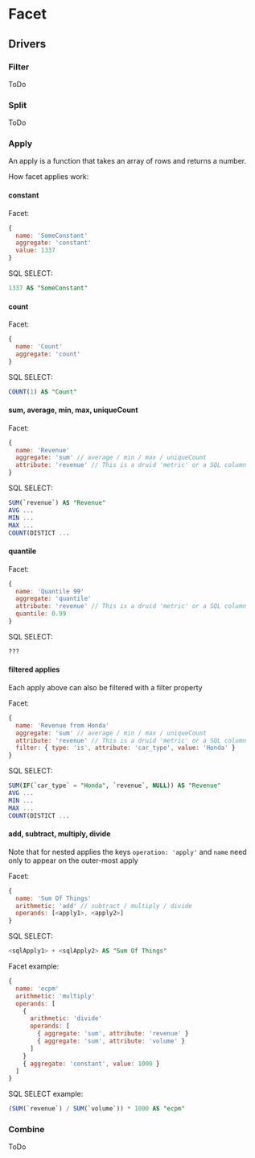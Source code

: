 # Facet

## Drivers

### Filter
ToDo

### Split
ToDo

### Apply
An apply is a function that takes an array of rows and returns a number.

How facet applies work:

#### constant
Facet:

```javascript
{
  name: 'SomeConstant'
  aggregate: 'constant'
  value: 1337
}
```

SQL SELECT:

```sql
1337 AS "SomeConstant"
```

#### count

Facet:
```javascript
{
  name: 'Count'
  aggregate: 'count'
}
```

SQL SELECT:
```sql
COUNT(1) AS "Count"
```

#### sum, average, min, max, uniqueCount

Facet:
```javascript
{
  name: 'Revenue'
  aggregate: 'sum' // average / min / max / uniqueCount
  attribute: 'revenue' // This is a druid 'metric' or a SQL column
}
```

SQL SELECT:
```sql
SUM(`revenue`) AS "Revenue"
AVG ...
MIN ...
MAX ...
COUNT(DISTICT ...
```

#### quantile

Facet:
```javascript
{
  name: 'Quantile 99'
  aggregate: 'quantile'
  attribute: 'revenue' // This is a druid 'metric' or a SQL column
  quantile: 0.99
}
```

SQL SELECT:
```sql
???
```

#### filtered applies
Each apply above can also be filtered with a filter property

Facet:
```javascript
{
  name: 'Revenue from Honda'
  aggregate: 'sum' // average / min / max / uniqueCount
  attribute: 'revenue' // This is a druid 'metric' or a SQL column
  filter: { type: 'is', attribute: 'car_type', value: 'Honda' }
}
```

SQL SELECT:
```sql
SUM(IF(`car_type` = "Honda", `revenue`, NULL)) AS "Revenue"
AVG ...
MIN ...
MAX ...
COUNT(DISTICT ...
```

#### add, subtract, multiply, divide
Note that for nested applies the keys ```operation: 'apply'``` and ```name``` need only to appear on the outer-most apply

Facet:
```javascript
{
  name: 'Sum Of Things'
  arithmetic: 'add' // subtract / multiply / divide
  operands: [<apply1>, <apply2>]
}
```

SQL SELECT:
```sql
<sqlApply1> + <sqlApply2> AS "Sum Of Things"
```

Facet example:
```javascript
{
  name: 'ecpm'
  arithmetic: 'multiply'
  operands: [
    {
      arithmetic: 'divide'
      operands: [
        { aggregate: 'sum', attribute: 'revenue' }
        { aggregate: 'sum', attribute: 'volume' }
      ]
    }
    { aggregate: 'constant', value: 1000 }
  ]
}
```

SQL SELECT example:
```sql
(SUM(`revenue`) / SUM(`volume`)) * 1000 AS "ecpm"
```

### Combine
ToDo

